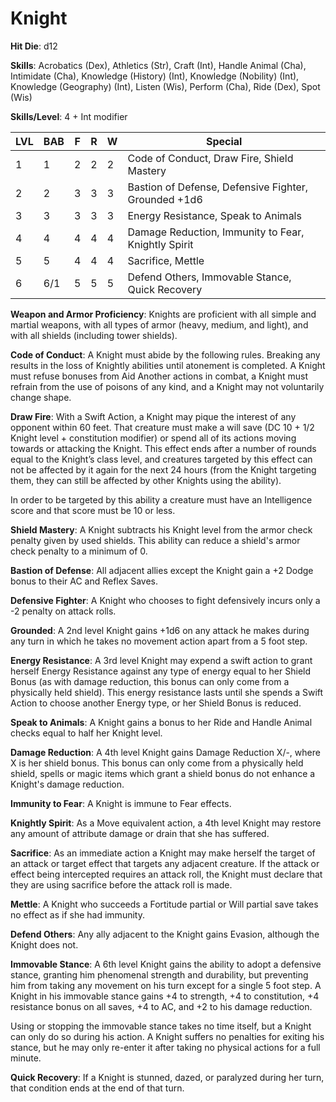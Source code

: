 # Knight

**Hit Die**: d12

**Skills**: Acrobatics (Dex), Athletics (Str), Craft (Int), Handle Animal (Cha), Intimidate (Cha), Knowledge (History) (Int), Knowledge (Nobility) (Int), Knowledge (Geography) (Int), Listen (Wis), Perform (Cha), Ride (Dex), Spot (Wis)

**Skills/Level**: 4 + Int modifier

LVL | BAB | F | R | W | Special 
--- | --- | - | - | - | ------- 
1   | 1   | 2 | 2 | 2 | Code of Conduct, Draw Fire, Shield Mastery       
2   | 2   | 3 | 3 | 3 | Bastion of Defense, Defensive Fighter, Grounded +1d6
3   | 3   | 3 | 3 | 3 | Energy Resistance, Speak to Animals
4   | 4   | 4 | 4 | 4 | Damage Reduction, Immunity to Fear, Knightly Spirit
5   | 5   | 4 | 4 | 4 | Sacrifice, Mettle
6   | 6/1 | 5 | 5 | 5 | Defend Others, Immovable Stance, Quick Recovery

**Weapon and Armor Proficiency**: Knights are proficient with all simple and martial weapons, with all types of armor (heavy, medium, and light), and with all shields (including tower shields).

**Code of Conduct**: A Knight must abide by the following rules. Breaking any results in the loss of Knightly abilities until atonement is completed. A Knight must refuse bonuses from Aid Another actions in combat, a Knight must refrain from the use of poisons of any kind, and a Knight may not voluntarily change shape.

**Draw Fire**: With a Swift Action, a Knight may pique the interest of any opponent within 60 feet. That creature must make a will save (DC 10 + 1/2 Knight level + constitution modifier) or spend all of its actions moving towards or attacking the Knight. This effect ends after a number of rounds equal to the Knight’s class level, and creatures targeted by this effect can not be affected by it again for the next 24 hours (from the Knight targeting them, they can still be affected by other Knights using the ability).

In order to be targeted by this ability a creature must have an Intelligence score and that score must be 10 or less.

**Shield Mastery**: A Knight subtracts his Knight level from the armor check penalty given by used shields. This ability can reduce a shield's armor check penalty to a minimum of 0.

**Bastion of Defense**: All adjacent allies except the Knight gain a +2 Dodge bonus to their AC and Reflex Saves.

**Defensive Fighter**: A Knight who chooses to fight defensively incurs only a -2 penalty on attack rolls.

**Grounded**: A 2nd level Knight gains +1d6 on any attack he makes during any turn in which he takes no movement action apart from a 5 foot step.

**Energy Resistance**: A 3rd level Knight may expend a swift action to grant herself Energy Resistance against any type of energy equal to her Shield Bonus (as with damage reduction, this bonus can only come from a physically held shield). This energy resistance lasts until she spends a Swift Action to choose another Energy type, or her Shield Bonus is reduced.

**Speak to Animals**: A Knight gains a bonus to her Ride and Handle Animal checks equal to half her Knight level.

**Damage Reduction**: A 4th level Knight gains Damage Reduction X/-, where X is her shield bonus. This bonus can only come from a physically held shield, spells or magic items which grant a shield bonus do not enhance a Knight's damage reduction.

**Immunity to Fear**: A Knight is immune to Fear effects.

**Knightly Spirit**: As a Move equivalent action, a 4th level Knight may restore any amount of attribute damage or drain that she has suffered.

**Sacrifice**: As an immediate action a Knight may make herself the target of an attack or target effect that targets any adjacent creature. If the attack or effect being intercepted requires an attack roll, the Knight must declare that they are using sacrifice before the attack roll is made.

**Mettle**: A Knight who succeeds a Fortitude partial or Will partial save takes no effect as if she had immunity.

**Defend Others**: Any ally adjacent to the Knight gains Evasion, although the Knight does not.

**Immovable Stance**: A 6th level Knight gains the ability to adopt a defensive stance, granting him phenomenal strength and durability, but preventing him from taking any movement on his turn except for a single 5 foot step. A Knight in his immovable stance gains +4 to strength, +4 to constitution, +4 resistance bonus on all saves, +4 to AC, and +2 to his damage reduction.

Using or stopping the immovable stance takes no time itself, but a Knight can only do so during his action. A Knight suffers no penalties for exiting his stance, but he may only re-enter it after taking no physical actions for a full minute.

**Quick Recovery**: If a Knight is stunned, dazed, or paralyzed during her turn, that condition ends at the end of that turn.

